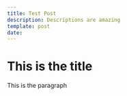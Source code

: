 ```yaml
---
title: Test Post
description: Descriptions are amazing
template: post
date:
---
```


# This is the title

This is the paragraph
